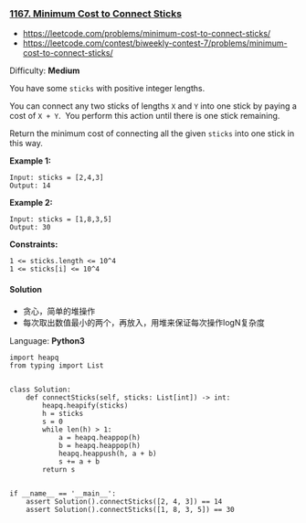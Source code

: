 ### [1167\. Minimum Cost to Connect Sticks](https://leetcode.com/problems/minimum-cost-to-connect-sticks/)
- https://leetcode.com/problems/minimum-cost-to-connect-sticks/
- https://leetcode.com/contest/biweekly-contest-7/problems/minimum-cost-to-connect-sticks/

Difficulty: **Medium**


You have some `sticks` with positive integer lengths.

You can connect any two sticks of lengths `X` and `Y` into one stick by paying a cost of `X + Y`.  You perform this action until there is one stick remaining.

Return the minimum cost of connecting all the given `sticks` into one stick in this way.

**Example 1:**

```
Input: sticks = [2,4,3]
Output: 14
```

**Example 2:**

```
Input: sticks = [1,8,3,5]
Output: 30
```

**Constraints:**
```
1 <= sticks.length <= 10^4
1 <= sticks[i] <= 10^4
```

#### Solution
- 贪心，简单的堆操作
- 每次取出数值最小的两个，再放入，用堆来保证每次操作logN复杂度

Language: **Python3**

```python3
import heapq
from typing import List
​
​
class Solution:
    def connectSticks(self, sticks: List[int]) -> int:
        heapq.heapify(sticks)
        h = sticks
        s = 0
        while len(h) > 1:
            a = heapq.heappop(h)
            b = heapq.heappop(h)
            heapq.heappush(h, a + b)
            s += a + b
        return s
​
​
if __name__ == '__main__':
    assert Solution().connectSticks([2, 4, 3]) == 14
    assert Solution().connectSticks([1, 8, 3, 5]) == 30
​
```